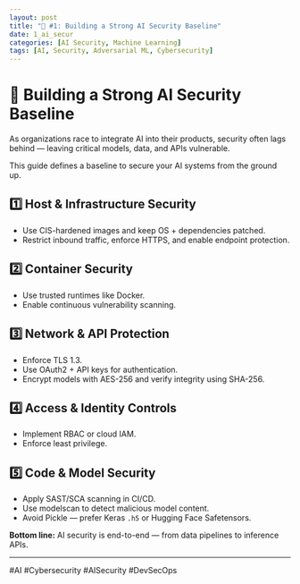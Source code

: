 ```yaml
---
layout: post
title: "🚀 #1: Building a Strong AI Security Baseline"
date: 1_ai_secur
categories: [AI Security, Machine Learning]
tags: [AI, Security, Adversarial ML, Cybersecurity]
---
```


# 🚀 Building a Strong AI Security Baseline

As organizations race to integrate AI into their products, security often lags behind — leaving critical models, data, and APIs vulnerable.

This guide defines a baseline to secure your AI systems from the ground up.

## 1️⃣ Host & Infrastructure Security
- Use CIS-hardened images and keep OS + dependencies patched.
- Restrict inbound traffic, enforce HTTPS, and enable endpoint protection.

## 2️⃣ Container Security
- Use trusted runtimes like Docker.
- Enable continuous vulnerability scanning.

## 3️⃣ Network & API Protection
- Enforce TLS 1.3.
- Use OAuth2 + API keys for authentication.
- Encrypt models with AES-256 and verify integrity using SHA-256.

## 4️⃣ Access & Identity Controls
- Implement RBAC or cloud IAM.
- Enforce least privilege.

## 5️⃣ Code & Model Security
- Apply SAST/SCA scanning in CI/CD.
- Use modelscan to detect malicious model content.
- Avoid Pickle — prefer Keras `.h5` or Hugging Face Safetensors.

**Bottom line:** AI security is end-to-end — from data pipelines to inference APIs.

---
#AI #Cybersecurity #AISecurity #DevSecOps

